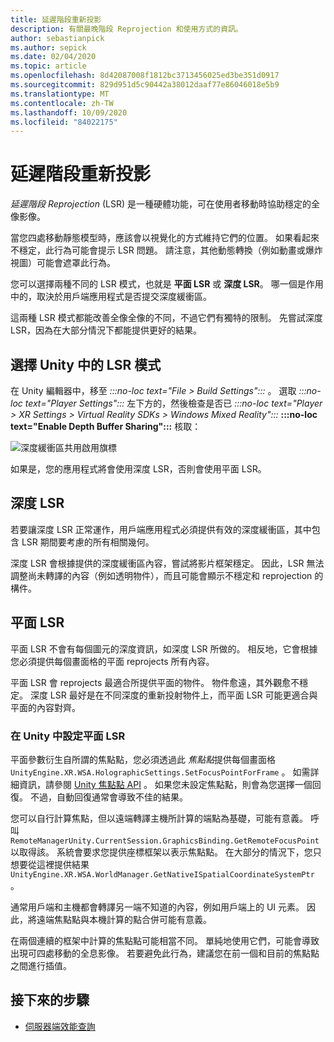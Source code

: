 ```yaml
---
title: 延遲階段重新投影
description: 有關最晚階段 Reprojection 和使用方式的資訊。
author: sebastianpick
ms.author: sepick
ms.date: 02/04/2020
ms.topic: article
ms.openlocfilehash: 8d42087008f1812bc3713456025ed3be351d0917
ms.sourcegitcommit: 829d951d5c90442a38012daaf77e86046018e5b9
ms.translationtype: MT
ms.contentlocale: zh-TW
ms.lasthandoff: 10/09/2020
ms.locfileid: "84022175"
---
```

# <a name="late-stage-reprojection"></a>延遲階段重新投影

*延遲階段 Reprojection* (LSR) 是一種硬體功能，可在使用者移動時協助穩定的全像影像。

當您四處移動靜態模型時，應該會以視覺化的方式維持它們的位置。 如果看起來不穩定，此行為可能會提示 LSR 問題。 請注意，其他動態轉換（例如動畫或爆炸視圖）可能會遮罩此行為。

您可以選擇兩種不同的 LSR 模式，也就是 **平面 LSR** 或 **深度 LSR**。 哪一個是作用中的，取決於用戶端應用程式是否提交深度緩衝區。

這兩種 LSR 模式都能改善全像全像的不同，不過它們有獨特的限制。 先嘗試深度 LSR，因為在大部分情況下都能提供更好的結果。

## <a name="choose-lsr-mode-in-unity"></a>選擇 Unity 中的 LSR 模式

在 Unity 編輯器中，移至 *:::no-loc text="File > Build Settings":::* 。 選取 *:::no-loc text="Player Settings":::* 左下方的，然後檢查是否已 *:::no-loc text="Player > XR Settings > Virtual Reality SDKs > Windows Mixed Reality":::* **:::no-loc text="Enable Depth Buffer Sharing":::** 核取：

![深度緩衝區共用啟用旗標](./media/unity-depth-buffer-sharing-enabled.png)

如果是，您的應用程式將會使用深度 LSR，否則會使用平面 LSR。

## <a name="depth-lsr"></a>深度 LSR

若要讓深度 LSR 正常運作，用戶端應用程式必須提供有效的深度緩衝區，其中包含 LSR 期間要考慮的所有相關幾何。

深度 LSR 會根據提供的深度緩衝區內容，嘗試將影片框架穩定。 因此，LSR 無法調整尚未轉譯的內容（例如透明物件），而且可能會顯示不穩定和 reprojection 的構件。

## <a name="planar-lsr"></a>平面 LSR

平面 LSR 不會有每個圖元的深度資訊，如深度 LSR 所做的。 相反地，它會根據您必須提供每個畫面格的平面 reprojects 所有內容。

平面 LSR 會 reprojects 最適合所提供平面的物件。 物件愈遠，其外觀愈不穩定。 深度 LSR 最好是在不同深度的重新投射物件上，而平面 LSR 可能更適合與平面的內容對齊。

### <a name="configure-planar-lsr-in-unity"></a>在 Unity 中設定平面 LSR

平面參數衍生自所謂的焦點點，您必須透過此 *焦點點*提供每個畫面格 `UnityEngine.XR.WSA.HolographicSettings.SetFocusPointForFrame` 。 如需詳細資訊，請參閱 [Unity 焦點點 API](https://docs.microsoft.com/windows/mixed-reality/focus-point-in-unity) 。 如果您未設定焦點點，則會為您選擇一個回復。 不過，自動回復通常會導致不佳的結果。

您可以自行計算焦點，但以遠端轉譯主機所計算的端點為基礎，可能有意義。 呼叫 `RemoteManagerUnity.CurrentSession.GraphicsBinding.GetRemoteFocusPoint` 以取得該。 系統會要求您提供座標框架以表示焦點點。 在大部分的情況下，您只想要從這裡提供結果 `UnityEngine.XR.WSA.WorldManager.GetNativeISpatialCoordinateSystemPtr` 。

通常用戶端和主機都會轉譯另一端不知道的內容，例如用戶端上的 UI 元素。 因此，將遠端焦點點與本機計算的點合併可能有意義。

在兩個連續的框架中計算的焦點點可能相當不同。 單純地使用它們，可能會導致出現可四處移動的全息影像。 若要避免此行為，建議您在前一個和目前的焦點點之間進行插值。

## <a name="next-steps"></a>接下來的步驟

* [伺服器端效能查詢](performance-queries.md)
